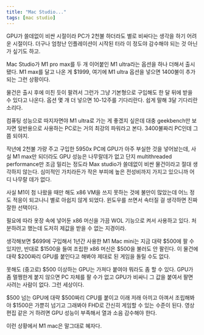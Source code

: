 ```yaml
---
title: "Mac Studio..."
tags: [mac studio]
---
```


GPU가 쓸데없이 비싼 시절이라 PC가 2천불 하더라도 별로 비싸다는 생각을 하기 어려운 시절이다. 더구나 엄청난 인플레이션이 시작된 터라 이 정도야 감수해야 되는 것 아닌가 싶기도 하고.

Mac Studio가 M1 pro max를 두 개 이어붙인 M1 ultra라는 옵션을 하나 더해서 출시 됐다. M1 max를 달고 나온 게 $1999, 여기에 M1 ultra 옵션을 넣으면 1400불이 추가되는 그런 상황이다.

물건은 출시 후에 미친 듯이 팔려서 그런가 그냥 기본형으로 구입해도 한 달 뒤에 받을 수 있다고 나온다. 옵션 몇 개 더 넣으면 10-12주를 기다리란다. 쉽게 말해 3달 기다리란 소리다.

컴퓨팅 성능으로 따지자면야 M1 ultra로 가는 게 좋겠지 싶은데 대충 geekbench만 보자면 일반용으로 사용하는 PC로는 거의 최강의 파워라고 본다. 3400불짜리 PC인데 그쯤 되야지.

작년에 2천불 가량 주고 구입한 5950x PC에 GPU가 아주 부실한 것을 넣어놨는데, 사실 M1 max만 되더라도 GPU 성능은 나무랄데가 없고 단지 multithreaded performance만 조금 밀리는 정도라 Max studio가 쓸데없이 비싼 물건이라고 절대 생각하지 않는다. 심미적인 가치라든가 작은 부피에 높은 전성비까지 가지고 있으니까 어디 나무랄 데가 없다. 

사실 M1이 첨 나왔을 때만 해도 x86 VM을 쓰지 못하는 것에 불만이 많았는데 어느 정도 적응이 되고나니 별로 아쉽지 않게 되었다. 윈도우를 쓰면서 속터질 걸 생각하면 진짜 잘한 선택이다.

필요에 따라 옷장 속에 넣어둔 x86 머신을 가끔 WOL 기능으로 켜서 사용하고 있다. 처분하려고 했는데 도저히 제값을 받을 수 없는 지경이라.

생각해보면 $699에 구입해서 1년간 사용한 M1 Mac mini는 지금 대략 $500에 팔 수 있지만, 반대로 $1500을 들여 조립한 x86 머신은 $500을 불러도 안 팔린다. 이 물건에 대략 $200짜리 GPU를 붙인다고 해봐야 제대로 된 게임을 돌릴 수도 없다. 

못해도 (중고로) $500 이상하는 GPU는 가져다 붙여야 뭐라도 좀 할 수 있다. GPU가 좀 멀쩡한게 붙지 않으면 PC 자체를 팔 수가 없고 GPU가 비싸니 그 값을 붙여서 팔면 사려는 사람이 없다. 그런 세상이다.

$500 넘는 GPU에 대략 $500짜리 CPU를 붙이고 이래 저래 아끼고 아껴서 조립해봐야 $1500은 가뿐히 넘기고 그래봐야 FHD로 간신히 게임할 수 있는 수준이 된다. 영상 편집 같은 거 하려면 GPU 성능이 부족해서 열과 소음 감수해야 한다.

이런 상황에서 M1 mac은 말그대로 혜자다. 